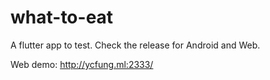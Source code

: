 # what-to-eat

A flutter app to test. Check the release for Android and Web.

Web demo: http://ycfung.ml:2333/

